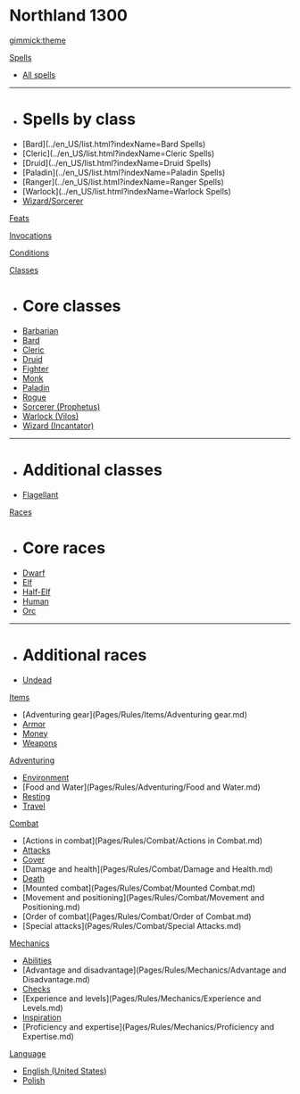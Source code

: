 <!--
  -- Name of your wiki
  -- Do NOT remove the leading `#` character.
  -->

# Northland 1300


<!--
  -- Default theme
  -- (Read: http://dynalon.github.io/mdwiki/#!customizing.md#Theme_chooser)
  -->

[gimmick:theme](yeti)


<!--
  -- Navigation
  -- (Read: http://dynalon.github.io/mdwiki/#!quickstart.md#Adding_a_navigation)
  -->

[Spells]()

  * [All spells](../en_US/list.html?indexName=Spells)
  - - - -
  * # Spells by class
  * [Bard](../en_US/list.html?indexName=Bard Spells)
  * [Cleric](../en_US/list.html?indexName=Cleric Spells)
  * [Druid](../en_US/list.html?indexName=Druid Spells)
  * [Paladin](../en_US/list.html?indexName=Paladin Spells)
  * [Ranger](../en_US/list.html?indexName=Ranger Spells)
  * [Warlock](../en_US/list.html?indexName=Warlock Spells)
  * [Wizard/Sorcerer](../en_US/list.html?indexName=Wizard%20%26%20Sorcerer%20Spells)

[Feats](Pages/Rules/Feats.md)

[Invocations](Pages/Rules/Invocations.md)

[Conditions](Pages/Rules/Conditions.md)

[Classes]()

  * # Core classes
  * [Barbarian](Pages/Rules/Classes/Barbarian.md)
  * [Bard](Pages/Rules/Classes/Bard.md)
  * [Cleric](Pages/Rules/Classes/Cleric.md)
  * [Druid](Pages/Rules/Classes/Druid.md)
  * [Fighter](Pages/Rules/Classes/Fighter.md)
  * [Monk](Pages/Rules/Classes/Monk.md)
  * [Paladin](Pages/Rules/Classes/Paladin.md)
  * [Rogue](Pages/Rules/Classes/Rogue.md)
  * [Sorcerer (Prophetus)](Pages/Rules/Classes/Sorcerer.md)
  * [Warlock (Vilos)](Pages/Rules/Classes/Warlock.md)
  * [Wizard (Incantator)](Pages/Rules/Classes/Wizard.md)
  - - - -
  * # Additional classes
  * [Flagellant](Pages/Rules/Classes/Extra/Flagellant.md)

[Races]()

  * # Core races
  * [Dwarf](Pages/Rules/Races/Dwarf.md)
  * [Elf](Pages/Rules/Races/Elf.md)
  * [Half-Elf](Pages/Rules/Races/Half-Elf.md)
  * [Human](Pages/Rules/Races/Human.md)
  * [Orc](Pages/Rules/Races/Orc.md)
  - - - -
  * # Additional races
  * [Undead](Pages/Rules/Races/Extra/Undead.md)

[Items]()

  * [Adventuring gear](Pages/Rules/Items/Adventuring gear.md)
  * [Armor](Pages/Rules/Items/Armor.md)
  * [Money](Pages/Rules/Items/Money.md)
  * [Weapons](Pages/Rules/Items/Weapons.md)

[Adventuring]()

  * [Environment](Pages/Rules/Adventuring/Environment.md)
  * [Food and Water](Pages/Rules/Adventuring/Food and Water.md)
  * [Resting](Pages/Rules/Adventuring/Resting.md)
  * [Travel](Pages/Rules/Adventuring/Travel.md)

[Combat]()

  * [Actions in combat](Pages/Rules/Combat/Actions in Combat.md)
  * [Attacks](Pages/Rules/Combat/Attacks.md)
  * [Cover](Pages/Rules/Combat/Cover.md)
  * [Damage and health](Pages/Rules/Combat/Damage and Health.md)
  * [Death](Pages/Rules/Combat/Death.md)
  * [Mounted combat](Pages/Rules/Combat/Mounted Combat.md)
  * [Movement and positioning](Pages/Rules/Combat/Movement and Positioning.md)
  * [Order of combat](Pages/Rules/Combat/Order of Combat.md)
  * [Special attacks](Pages/Rules/Combat/Special Attacks.md)

[Mechanics]()

  * [Abilities](Pages/Rules/Mechanics/Abilities.md)
  * [Advantage and disadvantage](Pages/Rules/Mechanics/Advantage and Disadvantage.md)
  * [Checks](Pages/Rules/Mechanics/Checks.md)
  * [Experience and levels](Pages/Rules/Mechanics/Experience and Levels.md)
  * [Inspiration](Pages/Rules/Mechanics/Inspiration.md)
  * [Proficiency and expertise](Pages/Rules/Mechanics/Proficiency and Expertise.md)

<!-- A more complex navigation example: ----------------------------------------

[Menu Item 1]()

  * # SubMenu Heading 1
  * [SubMenu Item 1](pages/subitem1.md)
  * [SubMenu Item 2](pages/subitem2.md)
  - - - -
  * # SubMenu Heading 2
  * [SubMenu Item 3](pages/subitem3.md)
  - - - -
  * # SubMenu Heading 3
  * [SubMenu Item 3](pages/subitem3.md)

[Menu Item 2](pages/item2.md)

[Menu Item 3](pages/item3.md)

---------------------------------------------------------------------------- -->

<!--
  -- Change the Language
  -- Could be useful when there's more than one language wiki.
  -->

[Language]()

  * [English (United States)](#)
  * [Polish](/pl_PL/)


<!--
  -- Let the user choose a theme
  -- (Read: http://dynalon.github.io/mdwiki/#!quickstart.md#Adding_a_navigation)
  -->

<!--
[gimmick:themechooser](Choose theme)
-->
